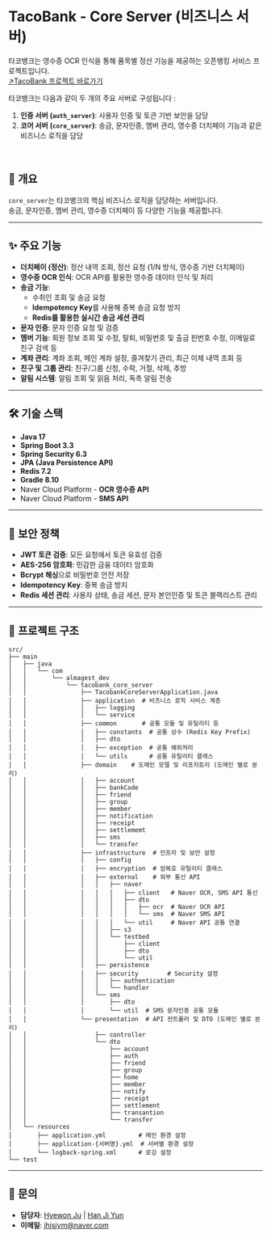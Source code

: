 # TacoBank - Core Server (비즈니스 서버)  
타코뱅크는 영수증 OCR 인식을 통해 품목별 정산 기능을 제공하는 오픈뱅킹 서비스 프로젝트입니다.<br>
[↗️TacoBank 프로젝트 바로가기 ](https://github.com/TacoBankOrg/TacoBank)

타코뱅크는 다음과 같이 두 개의 주요 서버로 구성됩니다 :
1. **인증 서버 (`auth_server`)**: 사용자 인증 및 토큰 기반 보안을 담당
2. **코어 서버 (`core_server`)**: 송금, 문자인증, 멤버 관리, 영수증 더치페이 기능과 같은 비즈니스 로직을 담당
<br>

## **📌 개요**  
`core_server`는 타코뱅크의 핵심 비즈니스 로직을 담당하는 서버입니다.  
송금, 문자인증, 멤버 관리, 영수증 더치페이 등 다양한 기능을 제공합니다.

---

## **✨ 주요 기능**  
- **더치페이 (정산)**: 정산 내역 조회, 정산 요청 (1/N 방식, 영수증 기반 더치페이)  
- **영수증 OCR 인식**: OCR API를 활용한 영수증 데이터 인식 및 처리
- **송금 기능**:
  - 수취인 조회 및 송금 요청  
  - **Idempotency Key**를 사용해 중복 송금 요청 방지  
  - **Redis를 활용한 실시간 송금 세션 관리**
- **문자 인증**: 문자 인증 요청 및 검증  
- **멤버 기능**: 회원 정보 조회 및 수정, 탈퇴, 비밀번호 및 출금 핀번호 수정, 이메일로 친구 검색 등
- **계좌 관리**: 계좌 조회, 메인 계좌 설정, 즐겨찾기 관리, 최근 이체 내역 조회 등
- **친구 및 그룹 관리**: 친구/그룹 신청, 수락, 거절, 삭제, 추방  
- **알림 시스템**: 알림 조회 및 읽음 처리, 독촉 알림 전송  

---

## **🛠️ 기술 스택**  
- **Java 17**  
- **Spring Boot 3.3**  
- **Spring Security 6.3**  
- **JPA (Java Persistence API)**  
- **Redis 7.2**  
- **Gradle 8.10**
- Naver Cloud Platform - **OCR 영수증 API**
- Naver Cloud Platform - **SMS API**

---

## **🔐 보안 정책**  
- **JWT 토큰 검증**: 모든 요청에서 토큰 유효성 검증  
- **AES-256 암호화**: 민감한 금융 데이터 암호화
- **Bcrypt 해싱**으로 비밀번호 안전 저장
- **Idempotency Key**: 중복 송금 방지  
- **Redis 세션 관리**: 사용자 상태, 송금 세션, 문자 본인인증 및 토큰 블랙리스트 관리  

---

## **📂 프로젝트 구조**  
```plaintext
src/
├── main
│   ├── java
│   │   └── com
│   │       └── almagest_dev
│   │           └── tacobank_core_server
│   │               ├── TacobankCoreServerApplication.java
│   │               ├── application  # 비즈니스 로직 서비스 계층
│   │               │   ├── logging
│   │               │   └── service
│   │               ├── common       # 공통 모듈 및 유틸리티 등
│   │               │   ├── constants  # 공통 상수 (Redis Key Prefix)
│   │               │   ├── dto
│   │               │   ├── exception  # 공통 예외처리
│   │               │   └── utils      # 공통 유틸리티 클래스
│   │               ├── domain    # 도메인 모델 및 리포지토리 (도메인 별로 분리)
│   │               │   ├── account
│   │               │   ├── bankCode
│   │               │   ├── friend
│   │               │   ├── group
│   │               │   ├── member
│   │               │   ├── notification
│   │               │   ├── receipt
│   │               │   ├── settlememt
│   │               │   ├── sms
│   │               │   └── transfer
│   │               ├── infrastructure  # 인프라 및 보안 설정
│   │               │   ├── config      
│   │               │   ├── encryption  # 암복호 유틸리티 클래스
│   │               │   ├── external    # 외부 통신 API
│   │               │   │   ├── naver
│   │               │   │   │   ├── client   # Naver OCR, SMS API 통신
│   │               │   │   │   ├── dto
│   │               │   │   │   │   ├── ocr  # Naver OCR API
│   │               │   │   │   │   └── sms  # Naver SMS API
│   │               │   │   │   └── util     # Naver API 공통 연결
│   │               │   │   ├── s3
│   │               │   │   └── testbed
│   │               │   │       ├── client
│   │               │   │       ├── dto
│   │               │   │       └── util
│   │               │   ├── persistence
│   │               │   ├── security        # Security 설정
│   │               │   │   ├── authentication
│   │               │   │   └── handler
│   │               │   └── sms
│   │               │       ├── dto   
│   │               │       └── util  # SMS 문자인증 공통 모듈
│   │               └── presentation  # API 컨트롤러 및 DTO (도메인 별로 분리)
│   │                   ├── controller
│   │                   └── dto
│   │                       ├── account
│   │                       ├── auth
│   │                       ├── friend
│   │                       ├── group
│   │                       ├── home
│   │                       ├── member
│   │                       ├── notify
│   │                       ├── receipt
│   │                       ├── settlement
│   │                       ├── transantion
│   │                       └── transfer
│   └── resources
│       ├── application.yml         # 메인 환경 설정
│       ├── application-{서버명}.yml  # 서버별 환경 설정
│       └── logback-spring.xml      # 로깅 설정
└── test
```

---

## **💬 문의**  
- **담당자**: [Hyewon Ju](https://github.com/hywnj)  |  [Han Ji Yun](https://github.com/Koreanpaper)
- **이메일**: jhjsjym@naver.com

